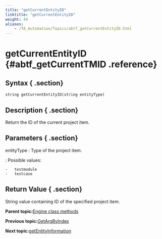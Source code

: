 ```yaml
--- 
title: "getCurrentEntityID"
linktitle: "getCurrentEntityID"
weight: 44
aliases: 
    - /TA_Automation/Topics/abtf_getCurrentEntityID.html
---
```

# getCurrentEntityID {#abtf_getCurrentTMID .reference}

## Syntax { .section}

`string getCurrentEntityID(string entityType)`

## Description { .section}

Return the ID of the current project item.

## Parameters { .section}

entityType
:   Type of the project item.

:   Possible values:

    -   testmodule
    -   testcase

## Return Value { .section}

String value containing ID of the specified project item.

**Parent topic:**[Engine class methods](../../TA_Automation/Topics/abtf_Engine_classes.html)

**Previous topic:**[GetArgByIndex](../../TA_Automation/Topics/abtf_GetArgByIndex.html)

**Next topic:**[getEntityInformation](../../TA_Automation/Topics/abtf_getEntityInformation.html)

